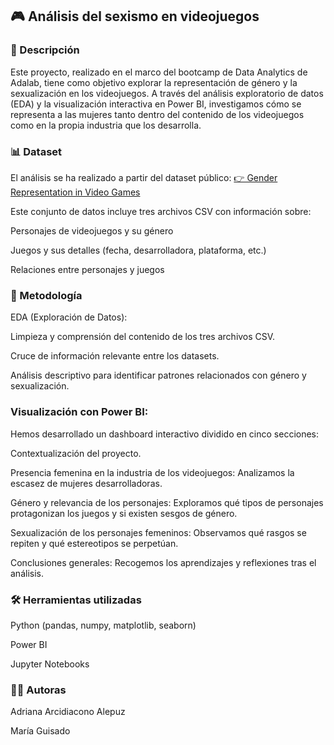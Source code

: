 ## 🎮 Análisis del sexismo en videojuegos

### 📌 Descripción
Este proyecto, realizado en el marco del bootcamp de Data Analytics de Adalab, tiene como objetivo explorar la representación de género y la sexualización en los videojuegos. A través del análisis exploratorio de datos (EDA) y la visualización interactiva en Power BI, investigamos cómo se representa a las mujeres tanto dentro del contenido de los videojuegos como en la propia industria que los desarrolla.

### 📊 Dataset
El análisis se ha realizado a partir del dataset público:
[👉 Gender Representation in Video Games](https://www.kaggle.com/datasets/br33sa/gender-representation-in-video-games)

Este conjunto de datos incluye tres archivos CSV con información sobre:

Personajes de videojuegos y su género

Juegos y sus detalles (fecha, desarrolladora, plataforma, etc.)

Relaciones entre personajes y juegos

### 🧪 Metodología
EDA (Exploración de Datos):

Limpieza y comprensión del contenido de los tres archivos CSV.

Cruce de información relevante entre los datasets.

Análisis descriptivo para identificar patrones relacionados con género y sexualización.

### Visualización con Power BI:
Hemos desarrollado un dashboard interactivo dividido en cinco secciones:

Contextualización del proyecto.

Presencia femenina en la industria de los videojuegos: Analizamos la escasez de mujeres desarrolladoras.

Género y relevancia de los personajes: Exploramos qué tipos de personajes protagonizan los juegos y si existen sesgos de género.

Sexualización de los personajes femeninos: Observamos qué rasgos se repiten y qué estereotipos se perpetúan.

Conclusiones generales: Recogemos los aprendizajes y reflexiones tras el análisis.

### 🛠 Herramientas utilizadas
Python (pandas, numpy, matplotlib, seaborn)

Power BI

Jupyter Notebooks

### 👩‍💻 Autoras
Adriana Arcidiacono Alepuz

María Guisado